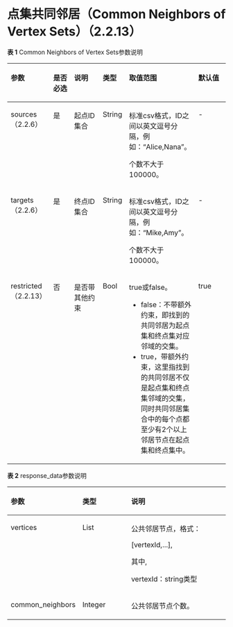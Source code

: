 # 点集共同邻居（Common Neighbors of Vertex Sets）（2.2.13）<a name="ges_03_0207"></a>

**表 1**  Common Neighbors of Vertex Sets参数说明

<a name="table87375572113"></a>
<table><thead align="left"><tr id="row573718577112"><th class="cellrowborder" valign="top" width="16.666666666666664%" id="mcps1.2.7.1.1"><p id="p43910435419"><a name="p43910435419"></a><a name="p43910435419"></a>参数</p>
</th>
<th class="cellrowborder" valign="top" width="10.357928414317136%" id="mcps1.2.7.1.2"><p id="p14398430419"><a name="p14398430419"></a><a name="p14398430419"></a>是否必选</p>
</th>
<th class="cellrowborder" valign="top" width="14.777044591081784%" id="mcps1.2.7.1.3"><p id="p539114319411"><a name="p539114319411"></a><a name="p539114319411"></a>说明</p>
</th>
<th class="cellrowborder" valign="top" width="11.057788442311537%" id="mcps1.2.7.1.4"><p id="p12391439418"><a name="p12391439418"></a><a name="p12391439418"></a>类型</p>
</th>
<th class="cellrowborder" valign="top" width="31.773645270945817%" id="mcps1.2.7.1.5"><p id="p1639043141"><a name="p1639043141"></a><a name="p1639043141"></a>取值范围</p>
</th>
<th class="cellrowborder" valign="top" width="15.366926614677064%" id="mcps1.2.7.1.6"><p id="p17391043548"><a name="p17391043548"></a><a name="p17391043548"></a>默认值</p>
</th>
</tr>
</thead>
<tbody><tr id="row473875714118"><td class="cellrowborder" valign="top" width="16.666666666666664%" headers="mcps1.2.7.1.1 "><p id="p6391343340"><a name="p6391343340"></a><a name="p6391343340"></a>sources（2.2.6）</p>
</td>
<td class="cellrowborder" valign="top" width="10.357928414317136%" headers="mcps1.2.7.1.2 "><p id="p153917435410"><a name="p153917435410"></a><a name="p153917435410"></a>是</p>
</td>
<td class="cellrowborder" valign="top" width="14.777044591081784%" headers="mcps1.2.7.1.3 "><p id="p739144310416"><a name="p739144310416"></a><a name="p739144310416"></a>起点ID集合</p>
</td>
<td class="cellrowborder" valign="top" width="11.057788442311537%" headers="mcps1.2.7.1.4 "><p id="p4401435418"><a name="p4401435418"></a><a name="p4401435418"></a>String</p>
</td>
<td class="cellrowborder" valign="top" width="31.773645270945817%" headers="mcps1.2.7.1.5 "><p id="p14401643943"><a name="p14401643943"></a><a name="p14401643943"></a>标准csv格式，ID之间以英文逗号分隔，例如：“Alice,Nana”。</p>
<p id="p13401643049"><a name="p13401643049"></a><a name="p13401643049"></a>个数不大于100000。</p>
</td>
<td class="cellrowborder" valign="top" width="15.366926614677064%" headers="mcps1.2.7.1.6 "><p id="p34012431944"><a name="p34012431944"></a><a name="p34012431944"></a>-</p>
</td>
</tr>
<tr id="row57387579118"><td class="cellrowborder" valign="top" width="16.666666666666664%" headers="mcps1.2.7.1.1 "><p id="p140843844"><a name="p140843844"></a><a name="p140843844"></a>targets（2.2.6）</p>
</td>
<td class="cellrowborder" valign="top" width="10.357928414317136%" headers="mcps1.2.7.1.2 "><p id="p13404432419"><a name="p13404432419"></a><a name="p13404432419"></a>是</p>
</td>
<td class="cellrowborder" valign="top" width="14.777044591081784%" headers="mcps1.2.7.1.3 "><p id="p204010430416"><a name="p204010430416"></a><a name="p204010430416"></a>终点ID集合</p>
</td>
<td class="cellrowborder" valign="top" width="11.057788442311537%" headers="mcps1.2.7.1.4 "><p id="p8401643846"><a name="p8401643846"></a><a name="p8401643846"></a>String</p>
</td>
<td class="cellrowborder" valign="top" width="31.773645270945817%" headers="mcps1.2.7.1.5 "><p id="p34010431540"><a name="p34010431540"></a><a name="p34010431540"></a>标准csv格式，ID之间以英文逗号分隔，例如：“Mike,Amy”。</p>
<p id="p16403439419"><a name="p16403439419"></a><a name="p16403439419"></a>个数不大于100000。</p>
</td>
<td class="cellrowborder" valign="top" width="15.366926614677064%" headers="mcps1.2.7.1.6 "><p id="p24014431743"><a name="p24014431743"></a><a name="p24014431743"></a>-</p>
</td>
</tr>
<tr id="row2792171111190"><td class="cellrowborder" valign="top" width="16.666666666666664%" headers="mcps1.2.7.1.1 "><p id="p552241313194"><a name="p552241313194"></a><a name="p552241313194"></a>restricted（2.2.13）</p>
</td>
<td class="cellrowborder" valign="top" width="10.357928414317136%" headers="mcps1.2.7.1.2 "><p id="p0522101311197"><a name="p0522101311197"></a><a name="p0522101311197"></a>否</p>
</td>
<td class="cellrowborder" valign="top" width="14.777044591081784%" headers="mcps1.2.7.1.3 "><p id="p452231391916"><a name="p452231391916"></a><a name="p452231391916"></a>是否带其他约束</p>
</td>
<td class="cellrowborder" valign="top" width="11.057788442311537%" headers="mcps1.2.7.1.4 "><p id="p105221013181918"><a name="p105221013181918"></a><a name="p105221013181918"></a>Bool</p>
</td>
<td class="cellrowborder" valign="top" width="31.773645270945817%" headers="mcps1.2.7.1.5 "><p id="p1052218131199"><a name="p1052218131199"></a><a name="p1052218131199"></a>true或false。</p>
<a name="ul1552216132194"></a><a name="ul1552216132194"></a><ul id="ul1552216132194"><li>false：不带额外约束，即找到的共同邻居为起点集和终点集对应邻域的交集。</li><li>true，带额外约束，这里指找到的共同邻居不仅是起点集和终点集邻域的交集，同时共同邻居集合中的每个点都至少有2个以上邻居节点在起点集和终点集中。</li></ul>
</td>
<td class="cellrowborder" valign="top" width="15.366926614677064%" headers="mcps1.2.7.1.6 "><p id="p55238131192"><a name="p55238131192"></a><a name="p55238131192"></a>true</p>
</td>
</tr>
</tbody>
</table>

**表 2**  response\_data参数说明

<a name="table1197558191314"></a>
<table><thead align="left"><tr id="row29761841313"><th class="cellrowborder" valign="top" width="22.472247224722473%" id="mcps1.2.4.1.1"><p id="p68309106137"><a name="p68309106137"></a><a name="p68309106137"></a>参数</p>
</th>
<th class="cellrowborder" valign="top" width="25.152515251525152%" id="mcps1.2.4.1.2"><p id="p138301810171318"><a name="p138301810171318"></a><a name="p138301810171318"></a>类型</p>
</th>
<th class="cellrowborder" valign="top" width="52.37523752375238%" id="mcps1.2.4.1.3"><p id="p10830121081315"><a name="p10830121081315"></a><a name="p10830121081315"></a>说明</p>
</th>
</tr>
</thead>
<tbody><tr id="row119768810132"><td class="cellrowborder" valign="top" width="22.472247224722473%" headers="mcps1.2.4.1.1 "><p id="p6830410141317"><a name="p6830410141317"></a><a name="p6830410141317"></a>vertices</p>
</td>
<td class="cellrowborder" valign="top" width="25.152515251525152%" headers="mcps1.2.4.1.2 "><p id="p15831710101312"><a name="p15831710101312"></a><a name="p15831710101312"></a>List</p>
</td>
<td class="cellrowborder" valign="top" width="52.37523752375238%" headers="mcps1.2.4.1.3 "><p id="p1583121015131"><a name="p1583121015131"></a><a name="p1583121015131"></a>公共邻居节点，格式：</p>
<p id="p15831710111310"><a name="p15831710111310"></a><a name="p15831710111310"></a>[vertexId,...],</p>
<p id="p883113109135"><a name="p883113109135"></a><a name="p883113109135"></a>其中,</p>
<p id="p1831111016131"><a name="p1831111016131"></a><a name="p1831111016131"></a>vertexId：string类型</p>
</td>
</tr>
<tr id="row179766810130"><td class="cellrowborder" valign="top" width="22.472247224722473%" headers="mcps1.2.4.1.1 "><p id="p88315100131"><a name="p88315100131"></a><a name="p88315100131"></a>common_neighbors</p>
</td>
<td class="cellrowborder" valign="top" width="25.152515251525152%" headers="mcps1.2.4.1.2 "><p id="p1183181091314"><a name="p1183181091314"></a><a name="p1183181091314"></a>Integer</p>
</td>
<td class="cellrowborder" valign="top" width="52.37523752375238%" headers="mcps1.2.4.1.3 "><p id="p12831171019139"><a name="p12831171019139"></a><a name="p12831171019139"></a>公共邻居节点个数。</p>
</td>
</tr>
</tbody>
</table>

